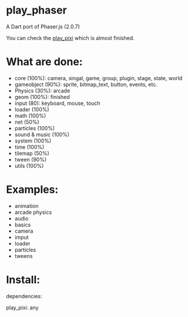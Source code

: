 play_phaser
=========
A Dart port of Phaser.js (2.0.7)

You can check the [play_pixi][1] which is almost finished.


What are done:
=========
* core (100%): camera, singal, game, group, plugin, stage, state, world
* gameobject (90%): sprite, bitmap_text, button, events, etc.
* Physics (30%): arcade
* geom (100%): finished
* input (80): keyboard, mouse, touch
* loader (100%)
* math (100%)
* net (50%)
* particles (100%)
* sound & music (100%)
* system (100%)
* time (100%)
* tilemap (50%)
* tween (90%)
* utils (100%)



Examples:
=========
* animation
* arcade physics
* audio
* basics
* camera
* imput
* loader
* particles
* tweens


Install:
=========
dependencies:

  play_pixi: any


[1]: https://github.com/playif/play_pixi